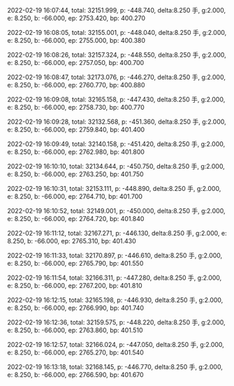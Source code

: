 2022-02-19 16:07:44, total: 32151.999, p: -448.740, delta:8.250 手, g:2.000, e: 8.250, b: -66.000, ep: 2753.420, bp: 400.270

2022-02-19 16:08:05, total: 32155.001, p: -448.040, delta:8.250 手, g:2.000, e: 8.250, b: -66.000, ep: 2755.000, bp: 400.380

2022-02-19 16:08:26, total: 32157.324, p: -448.550, delta:8.250 手, g:2.000, e: 8.250, b: -66.000, ep: 2757.050, bp: 400.700

2022-02-19 16:08:47, total: 32173.076, p: -446.270, delta:8.250 手, g:2.000, e: 8.250, b: -66.000, ep: 2760.770, bp: 400.880

2022-02-19 16:09:08, total: 32165.158, p: -447.430, delta:8.250 手, g:2.000, e: 8.250, b: -66.000, ep: 2758.730, bp: 400.770

2022-02-19 16:09:28, total: 32132.568, p: -451.360, delta:8.250 手, g:2.000, e: 8.250, b: -66.000, ep: 2759.840, bp: 401.400

2022-02-19 16:09:49, total: 32140.158, p: -451.420, delta:8.250 手, g:2.000, e: 8.250, b: -66.000, ep: 2762.980, bp: 401.800

2022-02-19 16:10:10, total: 32134.644, p: -450.750, delta:8.250 手, g:2.000, e: 8.250, b: -66.000, ep: 2763.250, bp: 401.750

2022-02-19 16:10:31, total: 32153.111, p: -448.890, delta:8.250 手, g:2.000, e: 8.250, b: -66.000, ep: 2764.710, bp: 401.700

2022-02-19 16:10:52, total: 32149.001, p: -450.000, delta:8.250 手, g:2.000, e: 8.250, b: -66.000, ep: 2764.720, bp: 401.840

2022-02-19 16:11:12, total: 32167.271, p: -446.130, delta:8.250 手, g:2.000, e: 8.250, b: -66.000, ep: 2765.310, bp: 401.430

2022-02-19 16:11:33, total: 32170.897, p: -446.610, delta:8.250 手, g:2.000, e: 8.250, b: -66.000, ep: 2765.790, bp: 401.550

2022-02-19 16:11:54, total: 32166.311, p: -447.280, delta:8.250 手, g:2.000, e: 8.250, b: -66.000, ep: 2767.200, bp: 401.810

2022-02-19 16:12:15, total: 32165.198, p: -446.930, delta:8.250 手, g:2.000, e: 8.250, b: -66.000, ep: 2766.990, bp: 401.740

2022-02-19 16:12:36, total: 32159.575, p: -448.220, delta:8.250 手, g:2.000, e: 8.250, b: -66.000, ep: 2763.860, bp: 401.510

2022-02-19 16:12:57, total: 32166.024, p: -447.050, delta:8.250 手, g:2.000, e: 8.250, b: -66.000, ep: 2765.270, bp: 401.540

2022-02-19 16:13:18, total: 32168.145, p: -446.770, delta:8.250 手, g:2.000, e: 8.250, b: -66.000, ep: 2766.590, bp: 401.670
